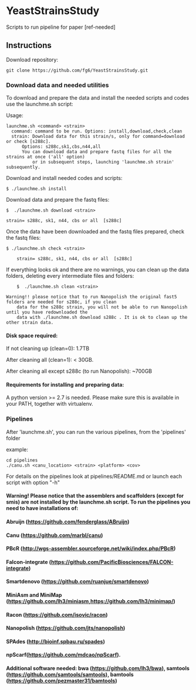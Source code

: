 # YeastStrainsStudy
Scripts to run pipeline for paper [ref-needed]

## Instructions #####
Download repository: 

	git clone https://github.com/fg6/YeastStrainsStudy.git


### Download data and needed utilities #####

To download and prepare the data and install the needed scripts and codes use the launchme.sh script:

Usage: 

	launchme.sh <command> <strain>
	  command: command to be run. Options: install,download,check,clean
  	  strain: Download data for this strain/s, only for command=download or check [s288c]. 
		  Options: s288c,sk1,cbs,n44,all
		  You can download data and prepare fastq files for all the strains at once ('all' option)
	          or in subsequent steps, launching 'launchme.sh strain'  subsequently.

Download and install needed codes and scripts:
	
	$ ./launchme.sh install
	
Download data and prepare the fastq files: 

	$  ./launchme.sh download <strain> 
 
	strain= s288c, sk1, n44, cbs or all  [s288c]

Once the data have been downloaded and the fastq files prepared, check the fastq files:

	$ ./launchme.sh check <strain> 

        strain= s288c, sk1, n44, cbs or all  [s288c]

If everything looks ok and there are no warnings, you can clean up the data folders, deleting every intermediate files and folders:

        $  ./launchme.sh clean <strain>

	Warning!! please notice that to run Nanopolish the original fast5 folders are needed for s288c, if you clean
		data for the s288c strain, you will not be able to run Nanopolish until you have redownloaded the
		data with ./launchme.sh download s288c . It is ok to clean up the other strain data.


#### Disk space required:

If not cleaning up (clean=0):  1.7TB 

After cleaning all (clean=1):  < 30GB.

After cleaning all except s288c (to run Nanopolish): ~700GB 

#### Requirements for installing and preparing data:
A python version >= 2.7 is needed. Please 
make sure this is available in your PATH, 
together with virtualenv.



### Pipelines
After 'launchme.sh', you can run the  various pipelines, from the 'pipelines' folder

example:	

	cd pipelines	
	./canu.sh <canu_location> <strain> <platform> <cov>

For details on the pipelines look at pipelines/README.md or launch each script with option "-h"

#### Warning! Please notice that the assemblers and scaffolders (except for smis) are not installed by the launchme.sh script. To run the pipelines you need to have installations of:

#### Abruijn (https://github.com/fenderglass/ABruijn)
#### Canu (https://github.com/marbl/canu)
#### PBcR (http://wgs-assembler.sourceforge.net/wiki/index.php/PBcR)
#### Falcon-integrate (https://github.com/PacificBiosciences/FALCON-integrate)
#### Smartdenovo (https://github.com/ruanjue/smartdenovo)
#### MiniAsm and MiniMap (https://github.com/lh3/miniasm,https://github.com/lh3/minimap/)
####  Racon (https://github.com/isovic/racon)
#### Nanopolish (https://github.com/jts/nanopolish)
#### SPAdes (http://bioinf.spbau.ru/spades) 
#### npScarf(https://github.com/mdcao/npScarf).
#### Additional software needed: bwa (https://github.com/lh3/bwa), samtools (https://github.com/samtools/samtools), bamtools (https://github.com/pezmaster31/bamtools)

